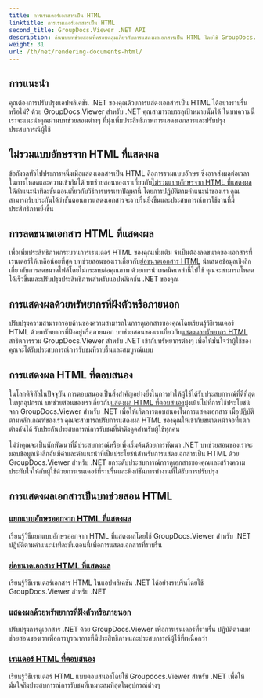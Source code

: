 ```yaml
---
title: การเรนเดอร์เอกสารเป็น HTML
linktitle: การเรนเดอร์เอกสารเป็น HTML
second_title: GroupDocs.Viewer .NET API
description: ค้นพบบทช่วยสอนที่ครอบคลุมเกี่ยวกับการแสดงผลเอกสารเป็น HTML โดยใช้ GroupDocs.Viewer สำหรับ .NET เรียนรู้เทคนิคการแสดงเอกสารและประสบการณ์ผู้ใช้ที่ได้รับการปรับปรุง
weight: 31
url: /th/net/rendering-documents-html/
---
```


## การแนะนำ

คุณต้องการปรับปรุงแอปพลิเคชัน .NET ของคุณด้วยการแสดงเอกสารเป็น HTML ได้อย่างราบรื่นหรือไม่? ด้วย GroupDocs.Viewer สำหรับ .NET คุณสามารถบรรลุเป้าหมายนั้นได้ ในบทความนี้ เราจะแนะนำคุณผ่านบทช่วยสอนต่างๆ ที่มุ่งเพิ่มประสิทธิภาพการแสดงเอกสารและปรับปรุงประสบการณ์ผู้ใช้

## ไม่รวมแบบอักษรจาก HTML ที่แสดงผล
 ข้อกังวลทั่วไปประการหนึ่งเมื่อแสดงเอกสารเป็น HTML คือการรวมแบบอักษร ซึ่งอาจส่งผลต่อเวลาในการโหลดและความเข้ากันได้ บทช่วยสอนของเราเกี่ยวกับ[ไม่รวมแบบอักษรจาก HTML ที่แสดงผล](./exclude-fonts-html/) ให้คำแนะนำทีละขั้นตอนเกี่ยวกับวิธีการบรรเทาปัญหานี้ โดยการปฏิบัติตามคำแนะนำของเรา คุณสามารถรับประกันได้ว่าขั้นตอนการแสดงเอกสารจะราบรื่นยิ่งขึ้นและประสบการณ์การใช้งานที่มีประสิทธิภาพยิ่งขึ้น 

## การลดขนาดเอกสาร HTML ที่แสดงผล
เพื่อเพิ่มประสิทธิภาพกระบวนการเรนเดอร์ HTML ของคุณเพิ่มเติม จำเป็นต้องลดขนาดของเอกสารที่เรนเดอร์ให้เหลือน้อยที่สุด บทช่วยสอนของเราเกี่ยวกับ[ย่อขนาดเอกสาร HTML](./minify-html/) นำเสนอข้อมูลเชิงลึกเกี่ยวกับการลดขนาดไฟล์โดยไม่กระทบต่อคุณภาพ ด้วยการนำเทคนิคเหล่านี้ไปใช้ คุณจะสามารถโหลดได้เร็วขึ้นและปรับปรุงประสิทธิภาพสำหรับแอปพลิเคชัน .NET ของคุณ

## การแสดงผลด้วยทรัพยากรที่ฝังตัวหรือภายนอก
 ปรับปรุงความสามารถรอบด้านของความสามารถในการดูเอกสารของคุณโดยเรียนรู้วิธีเรนเดอร์ HTML ด้วยทรัพยากรที่ฝังอยู่หรือภายนอก บทช่วยสอนของเราเกี่ยวกับ[แสดงผลทรัพยากร HTML](./render-html-resources/) สาธิตการรวม GroupDocs.Viewer สำหรับ .NET เข้ากับทรัพยากรต่างๆ เพื่อให้มั่นใจว่าผู้ใช้ของคุณจะได้รับประสบการณ์การรับชมที่ราบรื่นและสมบูรณ์แบบ

## การแสดงผล HTML ที่ตอบสนอง
 ในโลกดิจิทัลในปัจจุบัน การตอบสนองเป็นสิ่งสำคัญอย่างยิ่งในการทำให้ผู้ใช้ได้รับประสบการณ์ที่ดีที่สุดในทุกอุปกรณ์ บทช่วยสอนของเราเกี่ยวกับ[แสดงผล HTML ที่ตอบสนอง](./render-responsive-html/)มุ่งเน้นไปที่การใช้ประโยชน์จาก GroupDocs.Viewer สำหรับ .NET เพื่อให้เกิดการตอบสนองในการแสดงเอกสาร เมื่อปฏิบัติตามหลักเกณฑ์ของเรา คุณจะสามารถปรับการแสดงผล HTML ของคุณให้เข้ากับขนาดหน้าจอที่แตกต่างกันได้ รับประกันประสบการณ์การรับชมที่น่าดึงดูดสำหรับผู้ใช้ทุกคน

ไม่ว่าคุณจะเป็นนักพัฒนาที่มีประสบการณ์หรือเพิ่งเริ่มต้นด้วยการพัฒนา .NET บทช่วยสอนของเราจะมอบข้อมูลเชิงลึกอันมีค่าและคำแนะนำที่เป็นประโยชน์สำหรับการแสดงเอกสารเป็น HTML ด้วย GroupDocs.Viewer สำหรับ .NET ยกระดับประสบการณ์การดูเอกสารของคุณและสร้างความประทับใจให้กับผู้ใช้ด้วยการเรนเดอร์ที่ราบรื่นและฟังก์ชันการทำงานที่ได้รับการปรับปรุง

## การแสดงผลเอกสารเป็นบทช่วยสอน HTML
### [แยกแบบอักษรออกจาก HTML ที่แสดงผล](./exclude-fonts-html/)
เรียนรู้วิธีแยกแบบอักษรออกจาก HTML ที่แสดงผลโดยใช้ GroupDocs.Viewer สำหรับ .NET ปฏิบัติตามคำแนะนำทีละขั้นตอนนี้เพื่อการแสดงเอกสารที่ราบรื่น
### [ย่อขนาดเอกสาร HTML ที่แสดงผล](./minify-html/)
เรียนรู้วิธีเรนเดอร์เอกสาร HTML ในแอปพลิเคชัน .NET ได้อย่างราบรื่นโดยใช้ GroupDocs.Viewer สำหรับ .NET
### [แสดงผลด้วยทรัพยากรที่ฝังตัวหรือภายนอก](./render-html-resources/)
ปรับปรุงการดูเอกสาร .NET ด้วย GroupDocs.Viewer เพื่อการเรนเดอร์ที่ราบรื่น ปฏิบัติตามบทช่วยสอนของเราเพื่อการบูรณาการที่มีประสิทธิภาพและประสบการณ์ผู้ใช้ที่เหนือกว่า
### [เรนเดอร์ HTML ที่ตอบสนอง](./render-responsive-html/)
เรียนรู้วิธีเรนเดอร์ HTML แบบตอบสนองโดยใช้ Groupdocs.Viewer สำหรับ .NET เพื่อให้มั่นใจถึงประสบการณ์การรับชมที่เหมาะสมที่สุดในอุปกรณ์ต่างๆ